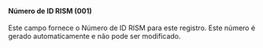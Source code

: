 #### Número de ID RISM (001)

Este campo fornece o Número de ID RISM para este registro. Este número é gerado automaticamente e não pode ser modificado.